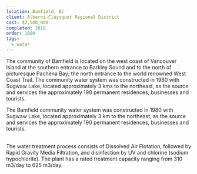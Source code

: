```yaml
---
location: Bamfield, BC
client: Alberni-Clayoquot Regional District
cost: $2,500,000
completed: 2018
order: 1000
tags:
  - water
---
```

The community of Bamfield is located on the west coast of Vancouver Island at the southern entrance to Barkley Sound and to the north of picturesque Pachena Bay;  the north entrance to the world renowned West Coast Trail.  The community water system was constructed in 1980 with Sugwaw Lake, located approximately 3 kms to the northeast, as the source and services the approximately 190 permanent residences, businesses and tourists.

The Bamfield community water system was constructed in 1980 with Sugwaw Lake, located approximately 3 km to the northeast, as the source and services the approximately 190 permanent residences, businesses and tourists. <p> <br> The water treatment process consists of Dissolved Air Flotation, followed by Rapid Gravity Media Filtration, and disinfection by UV and chlorine (sodium hypochlorite).  The plant has a rated treatment capacity ranging from 310 m3/day to 625 m3/day.
